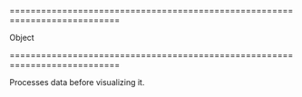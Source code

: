 <!--**
/*-------------------------------------------
    Auto-generated file. Do not modify.
-------------------------------------------

**-->
===========================================================================
<!--type-->Object<!--/type-->
===========================================================================

<!--shortDescription-->
Processes data before visualizing it.
<!--/shortDescription-->

<!--fullDescription-->

<!--/fullDescription-->